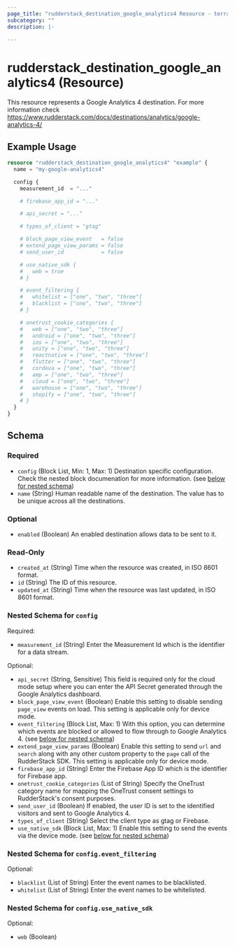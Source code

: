 ```yaml
---
page_title: "rudderstack_destination_google_analytics4 Resource - terraform-provider-rudderstack"
subcategory: ""
description: |-
  
---
```


# rudderstack_destination_google_analytics4 (Resource)

This resource represents a Google Analytics 4 destination. For more information check 
https://www.rudderstack.com/docs/destinations/analytics/google-analytics-4/

## Example Usage

```terraform
resource "rudderstack_destination_google_analytics4" "example" {
  name = "my-google-analytics4"

  config {
    measurement_id  = "..."

    # firebase_app_id = "..."

    # api_secret = "..."

    # types_of_client = "gtag"

    # block_page_view_event   = false
    # extend_page_view_params = false
    # send_user_id            = false

    # use_native_sdk {
    #   web = true
    # }

    # event_filtering {
    #   whitelist = ["one", "two", "three"]
    #   blacklist = ["one", "two", "three"]
    # }

    # onetrust_cookie_categories {
    #   web = ["one", "two", "three"]
    #   android = ["one", "two", "three"]
    #   ios = ["one", "two", "three"]
    #   unity = ["one", "two", "three"]
    #   reactnative = ["one", "two", "three"]
    #   flutter = ["one", "two", "three"]
    #   cordova = ["one", "two", "three"]
    #   amp = ["one", "two", "three"]
    #   cloud = ["one", "two", "three"]
    #   warehouse = ["one", "two", "three"]
    #   shopify = ["one", "two", "three"]
    # }
  }
}
```

<!-- schema generated by tfplugindocs -->
## Schema

### Required

- `config` (Block List, Min: 1, Max: 1) Destination specific configuration. Check the nested block documenation for more information. (see [below for nested schema](#nestedblock--config))
- `name` (String) Human readable name of the destination. The value has to be unique across all the destinations.

### Optional

- `enabled` (Boolean) An enabled destination allows data to be sent to it.

### Read-Only

- `created_at` (String) Time when the resource was created, in ISO 8601 format.
- `id` (String) The ID of this resource.
- `updated_at` (String) Time when the resource was last updated, in ISO 8601 format.

<a id="nestedblock--config"></a>
### Nested Schema for `config`

Required:

- `measurement_id` (String) Enter the Measurement Id which is the identifier for a data stream.

Optional:

- `api_secret` (String, Sensitive) This field is required only for the cloud mode setup where you can enter the API Secret generated through the Google Analytics dashboard.
- `block_page_view_event` (Boolean) Enable this setting to disable sending `page_view` events on load. This setting is applicable only for device mode.
- `event_filtering` (Block List, Max: 1) With this option, you can determine which events are blocked or allowed to flow through to Google Analytics 4. (see [below for nested schema](#nestedblock--config--event_filtering))
- `extend_page_view_params` (Boolean) Enable this setting to send `url` and `search` along with any other custom property to the `page` call of the RudderStack SDK. This setting is applicable only for device mode.
- `firebase_app_id` (String) Enter the Firebase App ID which is the identifier for Firebase app.
- `onetrust_cookie_categories` (List of String) Specify the OneTrust category name for mapping the OneTrust consent settings to RudderStack's consent purposes.
- `send_user_id` (Boolean) If enabled, the user ID is set to the identified visitors and sent to Google Analytics 4.
- `types_of_client` (String) Select the client type as gtag or Firebase.
- `use_native_sdk` (Block List, Max: 1) Enable this setting to send the events via the device mode. (see [below for nested schema](#nestedblock--config--use_native_sdk))

<a id="nestedblock--config--event_filtering"></a>
### Nested Schema for `config.event_filtering`

Optional:

- `blacklist` (List of String) Enter the event names to be blacklisted.
- `whitelist` (List of String) Enter the event names to be whitelisted.


<a id="nestedblock--config--use_native_sdk"></a>
### Nested Schema for `config.use_native_sdk`

Optional:

- `web` (Boolean)
